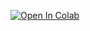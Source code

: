 [![Open In Colab](https://colab.research.google.com/assets/colab-badge.svg)](https://colab.research.google.com/github/blackwhitetile/yukiyoutube-dl_colab/blob/main/Untitled7.ipynb)

